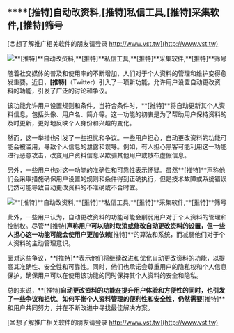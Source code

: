 ## ****[推特]**自动改资料,**[推特]**私信工具,**[推特]**采集软件,**[推特]**筛号**

[😍想了解推广相关软件的朋友请登录 http://www.vst.tw](http://www.vst.tw)

 <center><img src="https://vst.tw/MP4/tuiguang/png/4.png" alt="**[推特]**自动改资料,**[推特]**私信工具,**[推特]**采集软件,**[推特]**筛号"></center>

随着社交媒体的普及和使用率的不断增加，人们对于个人资料的管理和维护变得愈发重要。近日，**[推特]**（Twitter）引入了一项新功能，允许用户设置自动更改资料的功能，引发了广泛的讨论和争议。

该功能允许用户设置规则和条件，当符合条件时，**[推特]**将自动更新其个人资料信息，包括头像、用户名、简介等。这一功能的初衷是为了帮助用户保持资料的及时更新，更好地反映个人身份和兴趣的变化。

然而，这一举措也引发了一些担忧和争议。一些用户担心，自动更改资料的功能可能会被滥用，导致个人信息的泄露和误导。例如，有人担心黑客可能利用这一功能进行恶意攻击，改变用户资料信息以欺骗其他用户或散布虚假信息。

另外，一些用户也对这一功能的准确性和可靠性表示怀疑。虽然**[推特]**声称他们会采取措施确保用户设置的规则和条件得到正确执行，但是技术故障或系统错误仍然可能导致自动更改资料的不准确或不合时宜。

 <center><img src="https://vst.tw/MP4/tuiguang/png/0.png" alt="**[推特]**自动改资料,**[推特]**私信工具,**[推特]**采集软件,**[推特]**筛号"></center>

此外，一些用户认为，自动更改资料的功能可能会削弱用户对于个人资料的管理和控制权。尽管**[推特]**声称用户可以随时取消或修改自动更改资料的设置，但一些人担心这一功能可能会使用户更加依赖**[推特]**的算法和系统，而减弱他们对于个人资料的主动管理意识。

面对这些争议，**[推特]**表示他们将继续改进和优化自动更改资料的功能，以提高其准确性、安全性和可靠性。同时，他们也承诺会尊重用户的隐私权和个人信息保护，确保用户可以在使用该功能的同时保持其个人资料的安全和隐私。

总的来说，**[推特]**自动更改资料的功能在提升用户体验和方便性的同时，也引发了一些争议和担忧。如何平衡个人资料管理的便利性和安全性，仍然需要**[推特]**和用户共同努力，并在不断改进中寻找最佳解决方案。

[😍想了解推广相关软件的朋友请登录 http://www.vst.tw](http://www.vst.tw)



